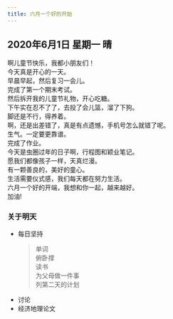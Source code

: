 ```yaml
---
title: 六月一个好的开始
---
```

## 2020年6月1日 星期一 晴
啊儿童节快乐，我都小朋友们！  
今天真是开心的一天。  
早晨早起，然后复习一会儿。  
完成了第一个期末考试。  
然后拆开我的儿童节礼物，开心吃糖。  
下午实在忍不了了，去投了会儿篮，溜了下狗。  
脚还是不行，得养着。  
啊，还是出差错了，真是有点遗憾，手机号怎么就错了呢。  
生气。一定要更靠谱。  
完成了作业。  
今天是虫圈过年的日子啊，行程图和颖业笔记。  
愿我们都像孩子一样，天真烂漫。  
有一颗善良的，美好的童心。  
生活需要仪式感，我们每天都在努力生活。  
六月一个好的开端，我想和你一起，越来越好。  
加油!  
### 关于明天
* 每日坚持
	> 单词  
	> 俯卧撑  
	> 读书  
	> 为父母做一件事  
	> 列第二天的计划  
* 讨论  
* 经济地理论文  